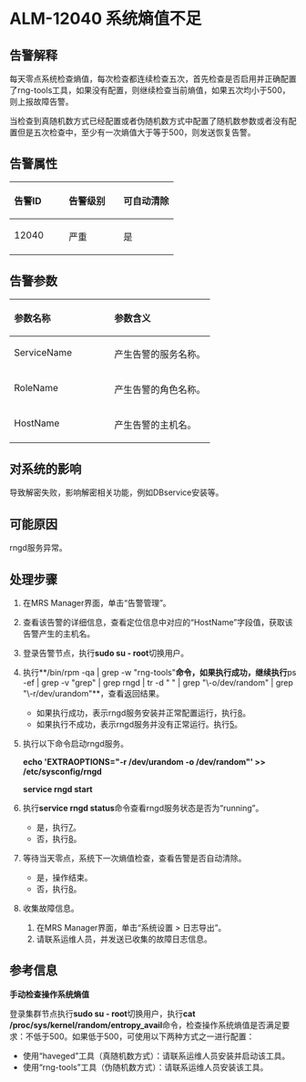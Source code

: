 # ALM-12040 系统熵值不足<a name="ZH-CN_TOPIC_0174499342"></a>

## 告警解释<a name="zh-cn_topic_0093195042_zh-cn_topic_0035546890_section1430793175032"></a>

每天零点系统检查熵值，每次检查都连续检查五次，首先检查是否启用并正确配置了rng-tools工具，如果没有配置，则继续检查当前熵值，如果五次均小于500，则上报故障告警。

当检查到真随机数方式已经配置或者伪随机数方式中配置了随机数参数或者没有配置但是五次检查中，至少有一次熵值大于等于500，则发送恢复告警。

## 告警属性<a name="zh-cn_topic_0093195042_zh-cn_topic_0035546890_section32420119175046"></a>

<a name="zh-cn_topic_0093195042_zh-cn_topic_0035546890_table2084374175025"></a>
<table><thead align="left"><tr id="zh-cn_topic_0093195042_zh-cn_topic_0035546890_row22919699175025"><th class="cellrowborder" valign="top" width="33.33333333333333%" id="mcps1.1.4.1.1"><p id="zh-cn_topic_0093195042_zh-cn_topic_0035546890_p44556312175025"><a name="zh-cn_topic_0093195042_zh-cn_topic_0035546890_p44556312175025"></a><a name="zh-cn_topic_0093195042_zh-cn_topic_0035546890_p44556312175025"></a><strong id="zh-cn_topic_0093195042_zh-cn_topic_0035546890_b65462494175025"><a name="zh-cn_topic_0093195042_zh-cn_topic_0035546890_b65462494175025"></a><a name="zh-cn_topic_0093195042_zh-cn_topic_0035546890_b65462494175025"></a>告警ID</strong></p>
</th>
<th class="cellrowborder" valign="top" width="33.33333333333333%" id="mcps1.1.4.1.2"><p id="zh-cn_topic_0093195042_zh-cn_topic_0035546890_p861763175025"><a name="zh-cn_topic_0093195042_zh-cn_topic_0035546890_p861763175025"></a><a name="zh-cn_topic_0093195042_zh-cn_topic_0035546890_p861763175025"></a><strong id="zh-cn_topic_0093195042_zh-cn_topic_0035546890_b7755868175025"><a name="zh-cn_topic_0093195042_zh-cn_topic_0035546890_b7755868175025"></a><a name="zh-cn_topic_0093195042_zh-cn_topic_0035546890_b7755868175025"></a>告警级别</strong></p>
</th>
<th class="cellrowborder" valign="top" width="33.33333333333333%" id="mcps1.1.4.1.3"><p id="zh-cn_topic_0093195042_zh-cn_topic_0035546890_p24245611175025"><a name="zh-cn_topic_0093195042_zh-cn_topic_0035546890_p24245611175025"></a><a name="zh-cn_topic_0093195042_zh-cn_topic_0035546890_p24245611175025"></a><strong id="zh-cn_topic_0093195042_zh-cn_topic_0035546890_b16883915175025"><a name="zh-cn_topic_0093195042_zh-cn_topic_0035546890_b16883915175025"></a><a name="zh-cn_topic_0093195042_zh-cn_topic_0035546890_b16883915175025"></a>可自动清除</strong></p>
</th>
</tr>
</thead>
<tbody><tr id="zh-cn_topic_0093195042_zh-cn_topic_0035546890_row17737507175025"><td class="cellrowborder" valign="top" width="33.33333333333333%" headers="mcps1.1.4.1.1 "><p id="zh-cn_topic_0093195042_zh-cn_topic_0035546890_p27451947175025"><a name="zh-cn_topic_0093195042_zh-cn_topic_0035546890_p27451947175025"></a><a name="zh-cn_topic_0093195042_zh-cn_topic_0035546890_p27451947175025"></a>12040</p>
</td>
<td class="cellrowborder" valign="top" width="33.33333333333333%" headers="mcps1.1.4.1.2 "><p id="zh-cn_topic_0093195042_zh-cn_topic_0035546890_p9015211175025"><a name="zh-cn_topic_0093195042_zh-cn_topic_0035546890_p9015211175025"></a><a name="zh-cn_topic_0093195042_zh-cn_topic_0035546890_p9015211175025"></a>严重</p>
</td>
<td class="cellrowborder" valign="top" width="33.33333333333333%" headers="mcps1.1.4.1.3 "><p id="zh-cn_topic_0093195042_zh-cn_topic_0035546890_p59143500175025"><a name="zh-cn_topic_0093195042_zh-cn_topic_0035546890_p59143500175025"></a><a name="zh-cn_topic_0093195042_zh-cn_topic_0035546890_p59143500175025"></a>是</p>
</td>
</tr>
</tbody>
</table>

## 告警参数<a name="zh-cn_topic_0093195042_zh-cn_topic_0035546890_section55149288175053"></a>

<a name="zh-cn_topic_0093195042_zh-cn_topic_0035546890_table31721189175025"></a>
<table><thead align="left"><tr id="zh-cn_topic_0093195042_zh-cn_topic_0035546890_row29004725175025"><th class="cellrowborder" valign="top" width="50%" id="mcps1.1.3.1.1"><p id="zh-cn_topic_0093195042_zh-cn_topic_0035546890_p572496175025"><a name="zh-cn_topic_0093195042_zh-cn_topic_0035546890_p572496175025"></a><a name="zh-cn_topic_0093195042_zh-cn_topic_0035546890_p572496175025"></a><strong id="zh-cn_topic_0093195042_zh-cn_topic_0035546890_b5152468175025"><a name="zh-cn_topic_0093195042_zh-cn_topic_0035546890_b5152468175025"></a><a name="zh-cn_topic_0093195042_zh-cn_topic_0035546890_b5152468175025"></a>参数名称</strong></p>
</th>
<th class="cellrowborder" valign="top" width="50%" id="mcps1.1.3.1.2"><p id="zh-cn_topic_0093195042_zh-cn_topic_0035546890_p14696800175025"><a name="zh-cn_topic_0093195042_zh-cn_topic_0035546890_p14696800175025"></a><a name="zh-cn_topic_0093195042_zh-cn_topic_0035546890_p14696800175025"></a><strong id="zh-cn_topic_0093195042_zh-cn_topic_0035546890_b65162336175025"><a name="zh-cn_topic_0093195042_zh-cn_topic_0035546890_b65162336175025"></a><a name="zh-cn_topic_0093195042_zh-cn_topic_0035546890_b65162336175025"></a>参数含义</strong></p>
</th>
</tr>
</thead>
<tbody><tr id="zh-cn_topic_0093195042_zh-cn_topic_0035546890_row49590119175025"><td class="cellrowborder" valign="top" width="50%" headers="mcps1.1.3.1.1 "><p id="zh-cn_topic_0093195042_zh-cn_topic_0035546890_p57376723175025"><a name="zh-cn_topic_0093195042_zh-cn_topic_0035546890_p57376723175025"></a><a name="zh-cn_topic_0093195042_zh-cn_topic_0035546890_p57376723175025"></a>ServiceName</p>
</td>
<td class="cellrowborder" valign="top" width="50%" headers="mcps1.1.3.1.2 "><p id="zh-cn_topic_0093195042_zh-cn_topic_0035546890_p17003020175025"><a name="zh-cn_topic_0093195042_zh-cn_topic_0035546890_p17003020175025"></a><a name="zh-cn_topic_0093195042_zh-cn_topic_0035546890_p17003020175025"></a>产生告警的服务名称。</p>
</td>
</tr>
<tr id="zh-cn_topic_0093195042_zh-cn_topic_0035546890_row18809457175025"><td class="cellrowborder" valign="top" width="50%" headers="mcps1.1.3.1.1 "><p id="zh-cn_topic_0093195042_zh-cn_topic_0035546890_p47171015175025"><a name="zh-cn_topic_0093195042_zh-cn_topic_0035546890_p47171015175025"></a><a name="zh-cn_topic_0093195042_zh-cn_topic_0035546890_p47171015175025"></a>RoleName</p>
</td>
<td class="cellrowborder" valign="top" width="50%" headers="mcps1.1.3.1.2 "><p id="zh-cn_topic_0093195042_zh-cn_topic_0035546890_p62755870175025"><a name="zh-cn_topic_0093195042_zh-cn_topic_0035546890_p62755870175025"></a><a name="zh-cn_topic_0093195042_zh-cn_topic_0035546890_p62755870175025"></a>产生告警的角色名称。</p>
</td>
</tr>
<tr id="zh-cn_topic_0093195042_zh-cn_topic_0035546890_row27931921175025"><td class="cellrowborder" valign="top" width="50%" headers="mcps1.1.3.1.1 "><p id="zh-cn_topic_0093195042_zh-cn_topic_0035546890_p47893132175025"><a name="zh-cn_topic_0093195042_zh-cn_topic_0035546890_p47893132175025"></a><a name="zh-cn_topic_0093195042_zh-cn_topic_0035546890_p47893132175025"></a>HostName</p>
</td>
<td class="cellrowborder" valign="top" width="50%" headers="mcps1.1.3.1.2 "><p id="zh-cn_topic_0093195042_zh-cn_topic_0035546890_p54138459175025"><a name="zh-cn_topic_0093195042_zh-cn_topic_0035546890_p54138459175025"></a><a name="zh-cn_topic_0093195042_zh-cn_topic_0035546890_p54138459175025"></a>产生告警的主机名。</p>
</td>
</tr>
</tbody>
</table>

## 对系统的影响<a name="zh-cn_topic_0093195042_zh-cn_topic_0035546890_section5016020217512"></a>

导致解密失败，影响解密相关功能，例如DBservice安装等。

## 可能原因<a name="zh-cn_topic_0093195042_zh-cn_topic_0035546890_section2243289817517"></a>

rngd服务异常。

## 处理步骤<a name="zh-cn_topic_0093195042_zh-cn_topic_0035546890_section51356352175112"></a>

1.  在MRS Manager界面，单击“告警管理”。
2.  查看该告警的详细信息，查看定位信息中对应的“HostName”字段值，获取该告警产生的主机名。
3.  登录告警节点，执行**sudo su - root**切换用户。
4.  执行**/bin/rpm -qa | grep -w "rng-tools"**命令，如果执行成功，继续执行**ps -ef | grep -v "grep" | grep rngd | tr -d " " | grep "\\-o/dev/random" | grep "\\-r/dev/urandom"**，查看返回结果。
    -   如果执行成功，表示rngd服务安装并正常配置运行，执行[8](#zh-cn_topic_0093195042_zh-cn_topic_0035546890_li36159542145229)。
    -   如果执行不成功，表示rngd服务并没有正常运行。执行[5](#zh-cn_topic_0093195042_zh-cn_topic_0035546890_li73201122101210)。

5.  <a name="zh-cn_topic_0093195042_zh-cn_topic_0035546890_li73201122101210"></a>执行以下命令启动rngd服务。

    **echo 'EXTRAOPTIONS="-r /dev/urandom -o /dev/random"' \>\> /etc/sysconfig/rngd**

    **service rngd start**

6.  执行**service rngd status**命令查看rngd服务状态是否为“running”。
    -   是，执行[7](#zh-cn_topic_0093195042_zh-cn_topic_0035546890_li11437156145229)。
    -   否，执行[8](#zh-cn_topic_0093195042_zh-cn_topic_0035546890_li36159542145229)。

7.  <a name="zh-cn_topic_0093195042_zh-cn_topic_0035546890_li11437156145229"></a>等待当天零点，系统下一次熵值检查，查看告警是否自动清除。
    -   是，操作结束。
    -   否，执行[8](#zh-cn_topic_0093195042_zh-cn_topic_0035546890_li36159542145229)。

8.  <a name="zh-cn_topic_0093195042_zh-cn_topic_0035546890_li36159542145229"></a>收集故障信息。
    1.  在MRS Manager界面，单击“系统设置 \> 日志导出”。
    2.  请联系运维人员，并发送已收集的故障日志信息。


## 参考信息<a name="zh-cn_topic_0093195042_zh-cn_topic_0035546890_section19489906175128"></a>

**手动检查操作系统熵值**

登录集群节点执行**sudo su - root**切换用户，执行**cat /proc/sys/kernel/random/entropy\_avail**命令，检查操作系统熵值是否满足要求：不低于500。如果低于500，可使用以下两种方式之一进行配置：

-   使用“haveged”工具（真随机数方式）：请联系运维人员安装并启动该工具。
-   使用“rng-tools”工具（伪随机数方式）：请联系运维人员安装该工具。

